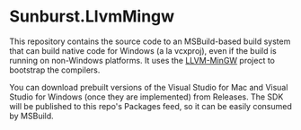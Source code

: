 # Sunburst.LlvmMingw

This repository contains the source code to an MSBuild-based build
system that can build native code for Windows (a la vcxproj), even
if the build is running on non-Windows platforms. It uses the
[LLVM-MinGW](https://github.com/mstorsjo/llvm-mingw) project
to bootstrap the compilers.

You can download prebuilt versions of the Visual Studio for Mac
and Visual Studio for Windows (once they are implemented) from Releases.
The SDK will be published to this repo's Packages feed, so it
can be easily consumed by MSBuild.
